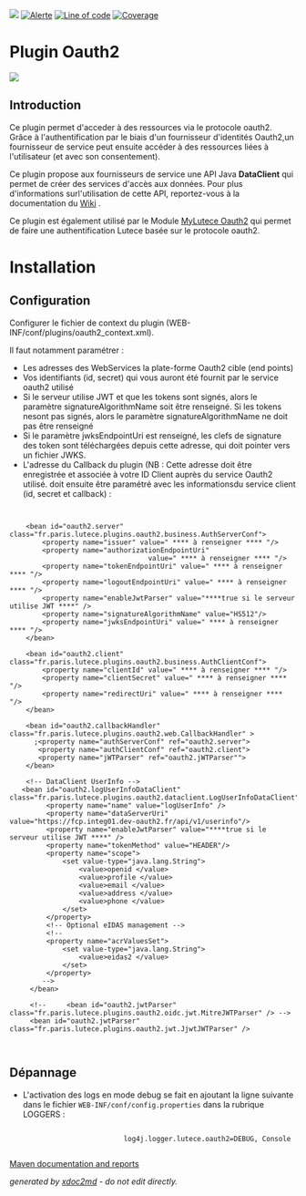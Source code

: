 ![](https://dev.lutece.paris.fr/jenkins/buildStatus/icon?job=auth-plugin-oauth2-deploy)
[![Alerte](https://dev.lutece.paris.fr/sonar/api/project_badges/measure?project=fr.paris.lutece.plugins%3Aplugin-oauth2&metric=alert_status)](https://dev.lutece.paris.fr/sonar/dashboard?id=fr.paris.lutece.plugins%3Aplugin-oauth2)
[![Line of code](https://dev.lutece.paris.fr/sonar/api/project_badges/measure?project=fr.paris.lutece.plugins%3Aplugin-oauth2&metric=ncloc)](https://dev.lutece.paris.fr/sonar/dashboard?id=fr.paris.lutece.plugins%3Aplugin-oauth2)
[![Coverage](https://dev.lutece.paris.fr/sonar/api/project_badges/measure?project=fr.paris.lutece.plugins%3Aplugin-oauth2&metric=coverage)](https://dev.lutece.paris.fr/sonar/dashboard?id=fr.paris.lutece.plugins%3Aplugin-oauth2)

# Plugin Oauth2

![](https://dev.lutece.paris.fr/plugins/plugin-oauth2/images/oauth2.png)

## Introduction

Ce plugin permet d'acceder à des ressources via le protocole oauth2. Grâce à l'authentification par le biais d'un fournisseur d'identités Oauth2,un fournisseur de service peut ensuite accéder à des ressources liées à l'utilisateur (et avec son consentement).

Ce plugin propose aux fournisseurs de service une API Java **DataClient** qui permet de créer des services d'accès aux données. Pour plus d'informations surl'utilisation de cette API, reportez-vous à la documentation du [Wiki](https://fr.lutece.paris.fr/) .

Ce plugin est également utilisé par le Module [MyLutece Oauth2](https://github.com/lutece-platform/lutece-auth-module-mylutece-oauth2) qui permet de faire une authentification Lutece basée sur le protocole oauth2.

# Installation

## Configuration

Configurer le fichier de context du plugin (WEB-INF/conf/plugins/oauth2_context.xml).

Il faut notamment paramétrer :
 
* Les adresses des WebServices la plate-forme Oauth2 cible (end points)
* Vos identifiants (id, secret) qui vous auront été fournit par le service oauth2 utilisé
* Si le serveur utilise JWT et que les tokens sont signés, alors le paramètre signatureAlgorithmName soit être renseigné. Si les tokens nesont pas signés, alors le paramètre signatureAlgorithmName ne doit pas être renseigné
* Si le paramètre jwksEndpointUri est renseigné, les clefs de signature des token sont téléchargées depuis cette adresse, qui doit pointer vers un fichier JWKS.
* L'adresse du Callback du plugin (NB : Cette adresse doit être enregistrée et associée à votre ID Client auprès du service Oauth2 utilisé.
doit ensuite être paramétré avec les informationsdu service client (id, secret et callback) :


```
           
     
    <bean id="oauth2.server" class="fr.paris.lutece.plugins.oauth2.business.AuthServerConf">
        <property name="issuer" value=" **** à renseigner **** "/>
        <property name="authorizationEndpointUri"
                                  value=" **** à renseigner **** "/>
        <property name="tokenEndpointUri" value=" **** à renseigner **** "/>
        <property name="logoutEndpointUri" value=" **** à renseigner **** "/>
        <property name="enableJwtParser" value="****true si le serveur utilise JWT ****" />
        <property name="signatureAlgorithmName" value="HS512"/>
        <property name="jwksEndpointUri" value=" **** à renseigner **** "/>
    </bean> 
    
    <bean id="oauth2.client" class="fr.paris.lutece.plugins.oauth2.business.AuthClientConf">
        <property name="clientId" value=" **** à renseigner **** "/>
        <property name="clientSecret" value=" **** à renseigner **** "/>
        <property name="redirectUri" value=" **** à renseigner **** "/>
    </bean>       
    
    <bean id="oauth2.callbackHandler" class="fr.paris.lutece.plugins.oauth2.web.CallbackHandler" >
      ;<property name="authServerConf" ref="oauth2.server">
       <property name="authClientConf" ref="oauth2.client">
       <property name="jWTParser" ref="oauth2.jWTParser"">
    </bean>      
    
    <!-- DataClient UserInfo -->
   <bean id="oauth2.logUserInfoDataClient" class="fr.paris.lutece.plugins.oauth2.dataclient.LogUserInfoDataClient">
         <property name="name" value="logUserInfo" />
         <property name="dataServerUri" value="https://fcp.integ01.dev-oauth2.fr/api/v1/userinfo"/>
         <property name="enableJwtParser" value="****true si le serveur utilise JWT ****" />
         <property name="tokenMethod" value="HEADER"/>
         <property name="scope">
             <set value-type="java.lang.String">
                 <value>openid </value>
                 <value>profile </value>
                 <value>email </value>
                 <value>address </value>
                 <value>phone </value>
             </set>
         </property>
         <!-- Optional eIDAS management -->
         <!--
         <property name="acrValuesSet">
             <set value-type="java.lang.String">
                 <value>eidas2 </value>
             </set>
         </property>
        -->
     </bean>

     <!--     <bean id="oauth2.jwtParser" class="fr.paris.lutece.plugins.oauth2.oidc.jwt.MitreJWTParser" /> -->
     <bean id="oauth2.jwtParser" class="fr.paris.lutece.plugins.oauth2.jwt.JjwtJWTParser" />
        


```


## Dépannage


 
* L'activation des logs en mode debug se fait en ajoutant la ligne suivante dans le fichier `WEB-INF/conf/config.properties` dans la rubrique LOGGERS :

```

							log4j.logger.lutece.oauth2=DEBUG, Console
							
```





[Maven documentation and reports](https://dev.lutece.paris.fr/plugins/plugin-oauth2/)



 *generated by [xdoc2md](https://github.com/lutece-platform/tools-maven-xdoc2md-plugin) - do not edit directly.*